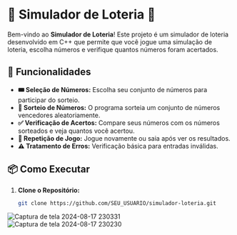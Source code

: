 # 🎰 Simulador de Loteria 🎰

Bem-vindo ao **Simulador de Loteria**! Este projeto é um simulador de loteria desenvolvido em C++ que permite que você jogue uma simulação de loteria, escolha números e verifique quantos números foram acertados. 

## 🚀 Funcionalidades

- **🎟️ Seleção de Números:** Escolha seu conjunto de números para participar do sorteio.
- **🎲 Sorteio de Números:** O programa sorteia um conjunto de números vencedores aleatoriamente.
- **✅ Verificação de Acertos:** Compare seus números com os números sorteados e veja quantos você acertou.
- **🔄 Repetição de Jogo:** Jogue novamente ou saia após ver os resultados.
- **⚠️ Tratamento de Erros:** Verificação básica para entradas inválidas.

## 📦 Como Executar

1. **Clone o Repositório:**
   ```bash
   git clone https://github.com/SEU_USUARIO/simulador-loteria.git

![Captura de tela 2024-08-17 230331](https://github.com/user-attachments/assets/0b2e3828-db50-4eae-9703-6e5a7d1e44f1)
![Captura de tela 2024-08-17 230230](https://github.com/user-attachments/assets/bbef7fe9-e0e5-4289-9f36-337f1407db5e)
